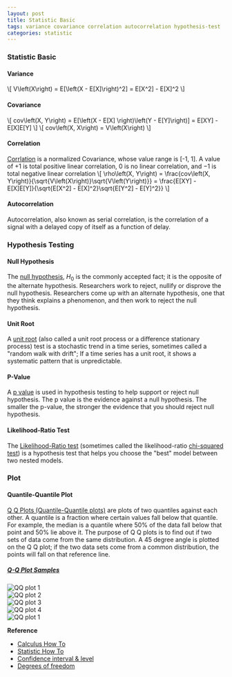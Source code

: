 ```yaml
---
layout: post
title: Statistic Basic
tags: variance covariance correlation autocorrelation hypothesis-test
categories: statistic
---
```


### Statistic Basic

#### Variance
\\[
V\left(X\right) = E[\left(X - E[X]\right)^2] = E[X^2] - E[X]^2
\\]

#### Covariance
\\[
cov\left(X, Y\right) = E[\left(X - E[X] \right)\left(Y - E[Y]\right)] = E[XY] - E[X]E[Y]
\\]
\\[
cov\left(X, X\right) = V\left(X\right)
\\]

#### Correlation
[Corrlation](https://en.wikipedia.org/wiki/Pearson_correlation_coefficient) is a normalized Covariance, whose value range is [-1, 1]. A value of +1 is total positive linear correlation, 0 is no linear correlation, and −1 is total negative linear correlation
\\[
\rho\left(X, Y\right) = \frac{cov\left(X, Y\right)}{\sqrt{V\left(X\right)}\sqrt{V\left(Y\right)}} = \frac{E[XY] - E[X]E[Y]}{\sqrt{E[X^2] - E[X]^2}\sqrt{E[Y^2] - E[Y]^2}}
\\]

#### Autocorrelation
Autocorrelation, also known as serial correlation, is the correlation of a signal with a delayed copy of itself as a function of delay.

### Hypothesis Testing

#### Null Hypothesis
The [null hypothesis](https://www.statisticshowto.com/probability-and-statistics/null-hypothesis/), $H_0$ is the commonly accepted fact; it is the opposite of the alternate hypothesis. Researchers work to reject, nullify or disprove the null hypothesis. Researchers come up with an alternate hypothesis, one that they think explains a phenomenon, and then work to reject the null hypothesis.

#### Unit Root
A [unit root](https://www.statisticshowto.com/unit-root/) (also called a unit root process or a difference stationary process) test is a stochastic trend in a time series, sometimes called a "random walk with drift"; If a time series has a unit root, it shows a systematic pattern that is unpredictable.

#### P-Value
A [p value](https://www.statisticshowto.com/p-value/) is used in hypothesis testing to help support or reject null hypothesis. The p value is the evidence against a null hypothesis. The smaller the p-value, the stronger the evidence that you should reject null hypothesis. 

#### Likelihood-Ratio Test
The [Likelihood-Ratio test](https://www.statisticshowto.com/likelihood-ratio-tests/) (sometimes called the likelihood-ratio [chi-squared test](https://en.wikipedia.org/wiki/Chi-squared_test)) is a hypothesis test that helps you choose the "best" model between two nested models.

### Plot

#### Quantile-Quantile Plot
[Q Q Plots (Quantile-Quantile plots)](https://www.statisticshowto.com/q-q-plots/) are plots of two quantiles against each other. A quantile is a fraction where certain values fall below that quantile. For example, the median is a quantile where 50% of the data fall below that point and 50% lie above it. The purpose of Q Q plots is to find out if two sets of data come from the same distribution. A 45 degree angle is plotted on the Q Q plot; if the two data sets come from a common distribution, the points will fall on that reference line.

##### [Q-Q Plot Samples](https://medium.com/towards-artificial-intelligence/q-q-plots-explained-5aa8495426c0)
![QQ plot 1](/note/images/qqplot-sample-1.jpeg)  
![QQ plot 2](/note/images/qqplot-sample-2.png)  
![QQ plot 3](/note/images/qqplot-sample-3.png)  
![QQ plot 4](/note/images/qqplot-sample-4.png)  
![QQ plot 1](/note/images/qqplot-sample-5.png)  


**Reference**
* [Calculus How To](https://calculushowto.com/)
* [Statistic How To](https://www.statisticshowto.com/)
* [Confidence interval & level](https://www.statisticshowto.com/probability-and-statistics/confidence-interval/)
* [Degrees of freedom](https://www.statisticshowto.com/probability-and-statistics/hypothesis-testing/degrees-of-freedom/)